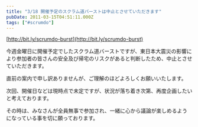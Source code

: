 ```yaml
---
title: "3/18 開催予定のスクラム道バーストは中止とさせていただきます"
pubDate: 2011-03-15T04:51:11.000Z
tags: ["#scrumdo"]
---
```


[http://bit.ly/scrumdo-burst](http://bit.ly/scrumdo-burst)

今週金曜日に開催予定でしたスクラム道バーストですが、東日本大震災の影響により参加者の皆さんの安全及び帰宅のリスクがあると判断したため、中止とさせていただきます。

直前の案内で申し訳ありませんが、ご理解のほどよろしくお願いいたします。

次回、開催日などは現時点で未定ですが、状況が落ち着き次第、再度企画したいと考えております。

その時は、みなさんが全員無事で参加され、一緒に心から議論が楽しめるようになっている事を切に願っております。